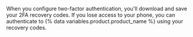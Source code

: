 When you configure two-factor authentication, you'll download and save your 2FA recovery codes. If you lose access to your phone, you can authenticate to {% data variables.product.product_name %} using your recovery codes.
